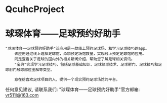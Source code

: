 # QcuhcProject
# 球琛体育——足球预约好助手

    "球琛体育——足球预约好助手"该应用是一款线上预约足球场，和学习足球技巧的app。
        该应用通过线上选择足球馆，添加预定场馆数量，实现线上预定足球馆的应用。
        同是查看关于足球的国内外的相关新闻介绍，帮助您了解足球相关资讯。
        "宝典"实现学习足球技巧，包括足球基础知识、足球颠球技术、足球射门、足球技巧和足球射门触球部位图解等类型。

        意在给喜欢足球项目的人，提供一个现实预约足球场馆的平台。

   任何意见建议, 请联系我们: 
   "球琛体育——足球预约好助手"官方邮箱: vr511l@163.com
